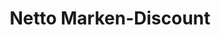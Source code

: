 ---
title: "Netto Marken-Discount"
url: /dietfurt-a-d-altmuehl/netto-marken-discount/
shop: Supermarkt
---
